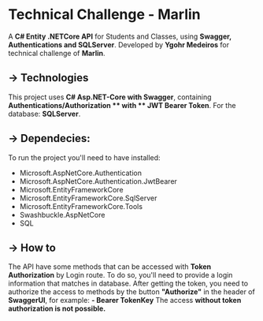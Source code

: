 # Technical Challenge - Marlin
A **C# Entity .NETCore API** for Students and Classes, using **Swagger, Authentications and SQLServer**.
Developed by **Ygohr Medeiros** for technical challenge of **Marlin**.

## -> Technologies
This project uses **C# Asp.NET-Core with Swagger**, containing **Authentications/Authorization ** with ** JWT Bearer Token**. For the database: **SQLServer**.

## -> Dependecies:
To run the project you'll need to have installed:

- Microsoft.AspNetCore.Authentication
- Microsoft.AspNetCore.Authentication.JwtBearer
- Microsoft.EntityFrameworkCore
- Microsoft.EntityFrameworkCore.SqlServer
- Microsoft.EntityFrameworkCore.Tools
- Swashbuckle.AspNetCore
- SQL

## -> How to
The API have some methods that can be accessed with **Token Authorization** by Login route. To do so, you'll need to provide a login information that matches in database.
After getting the token, you need to authorize the access to methods by the button **"Authorize"** in the header of **SwaggerUI**, for example:
 **- Bearer TokenKey**
The access **without token authorization is not possible.**
